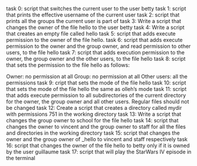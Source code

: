 task 0: script that switches the current user to the user betty
task 1: script that prints the effective username of the current user
task 2: script that prints all the groups the current user is part of
task 3: Write a script that changes the owner of the file hello to the user betty
task 4: Write a script that creates an empty file called hello
task 5: script that adds execute permission to the owner of the file hello.
task 6: script that adds execute permission to the owner and the group owner, and read permission to other users, to the file hello
task 7: script that adds execution permission to the owner, the group owner and the other users, to the file hello
task 8: script that sets the permission to the file hello as follows:

Owner: no permission at all
Group: no permission at all
Other users: all the permissions
task 9: cript that sets the mode of the file hello
task 10: script that sets the mode of the file hello the same as olleh’s mode
task 11: script that adds execute permission to all subdirectories of the current directory for the owner, the group owner and all other users. Regular files should not be changed
task 12: Create a script that creates a directory called mydir with permissions 751 in the working directory
task 13: Write a script that changes the group owner to school for the file hello
task 14: script that changes the owner to vincent and the group owner to staff for all the files and directories in the working directory
task 15: script that changes the owner and the group owner of _hello to vincent and staff respectively
task 16: script that changes the owner of the file hello to betty only if it is owned by the user guillaume
task 17: script that will play the StarWars IV episode in the terminal

